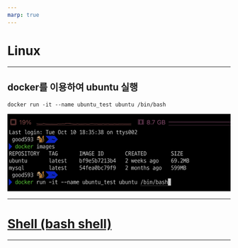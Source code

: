 ```yaml
---
marp: true
---
```

# Linux 

---
## docker를 이용하여 ubuntu 실행 
```shell
docker run -it --name ubuntu_test ubuntu /bin/bash
```
![Alt text](./img/image-0.png)

---
# [Shell (bash shell)](./Shell.md)

---


